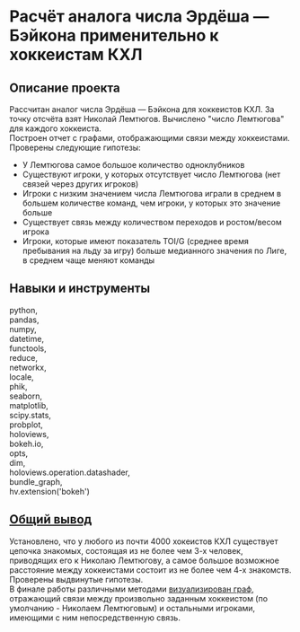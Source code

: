 # Расчёт аналога числа Эрдёша — Бэйкона применительно к хоккеистам КХЛ
## Описание проекта
Рассчитан аналог числа Эрдёша — Бэйкона для хоккеистов КХЛ. За точку отсчёта взят Николай Лемтюгов. Вычислено "число Лемтюгова" для каждого хоккеиста.\
Построен отчет с графами, отображающими связи между хоккеистами.\
Проверены следующие гипотезы:
- У Лемтюгова самое большое количество одноклубников
- Существуют игроки, у которых отсутствует число Лемтюгова (нет связей через других игроков)
- Игроки с низким значением числа Лемтюгова играли в среднем в большем количестве команд, чем игроки, у которых это значение больше
- Существует связь между количеством переходов и ростом/весом игрока
- Игроки, которые имеют показатель TOI/G (среднее время пребывания на льду за игру) больше медианного значения по Лиге, в среднем чаще меняют команды

## Навыки и инструменты
python,\
pandas,\
numpy,\
datetime,\
functools,\
reduce,\
networkx,\
locale,\
phik,\
seaborn,\
matplotlib,\
scipy.stats,\
probplot,\
holoviews,\
bokeh.io,\
opts,\
dim,\
holoviews.operation.datashader,\
bundle_graph,\
hv.extension('bokeh')
## [Общий вывод](/Lemtyugov/Visualization_and_General_Findings.md)
Установлено, что у любого из почти 4000 хокеистов КХЛ существует цепочка знакомых, состоящая из не более чем 3-х человек, приводящих его к Николаю Лемтюгову, а самое большое возможное расстояние между хоккеистами состоит из не более чем 4-х знакомств.\
Проверены выдвинутые гипотезы.\
В финале работы различными методами [визуализирован граф](/Lemtyugov/Visualization_and_General_Findings.md), отражающий связи между произвольно заданным хоккеистом (по умолчанию - Николаем Лемтюговым) и остальными игроками, имеющими с ним непосредственную связь.
